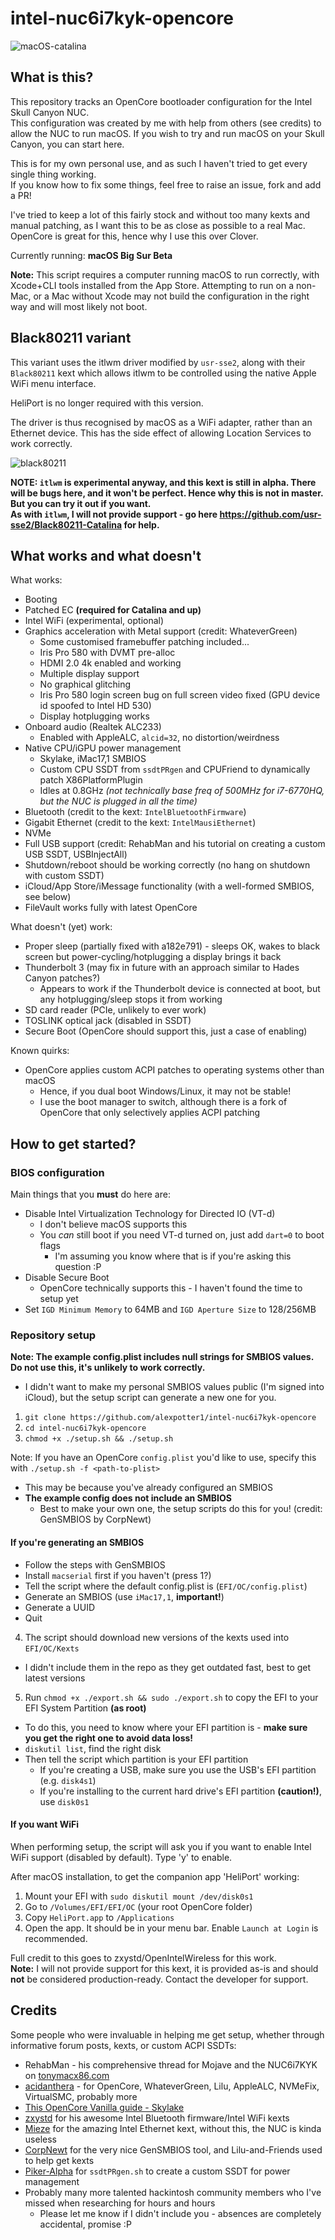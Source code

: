 # intel-nuc6i7kyk-opencore

![macOS-catalina](Resources/about-mac.png)

## What is this?
This repository tracks an OpenCore bootloader configuration for the Intel Skull Canyon NUC.<br />
This configuration was created by me with help from others (see credits) to allow the NUC to run macOS.
If you wish to try and run macOS on your Skull Canyon, you can start here.

This is for my own personal use, and as such I haven't tried to get every single thing working.<br />
If you know how to fix some things, feel free to raise an issue, fork and add a PR!

I've tried to keep a lot of this fairly stock and without too many kexts and manual patching, as I want this to be as close as possible to a real Mac.
OpenCore is great for this, hence why I use this over Clover.

Currently running: **macOS Big Sur Beta**

**Note:** This script requires a computer running macOS to run correctly, with Xcode+CLI tools installed from the App Store. Attempting to run on a non-Mac, or a Mac without Xcode
may not build the configuration in the right way and will most likely not boot.

## Black80211 variant
This variant uses the itlwm driver modified by `usr-sse2`, along with their `Black80211` kext which allows itlwm to be controlled using the native Apple WiFi menu interface.

HeliPort is no longer required with this version.

The driver is thus recognised by macOS as a WiFi adapter, rather than an Ethernet device. 
This has the side effect of allowing Location Services to work correctly.

![black80211](Resources/black80211.png)

**NOTE: `itlwm` is experimental anyway, and this kext is still in alpha. There will be bugs here, and it won't be perfect. Hence why this is not in master. But you can try it out if you want.<br/> As with `itlwm`, I will not provide support - go here https://github.com/usr-sse2/Black80211-Catalina for help.**

## What works and what doesn't
What works:
* Booting
* Patched EC **(required for Catalina and up)**
* Intel WiFi (experimental, optional) 
* Graphics acceleration with Metal support (credit: WhateverGreen)
  * Some customised framebuffer patching included...
  * Iris Pro 580 with DVMT pre-alloc
  * HDMI 2.0 4k enabled and working
  * Multiple display support
  * No graphical glitching
  * Iris Pro 580 login screen bug on full screen video fixed (GPU device id spoofed to Intel HD 530)
  * Display hotplugging works
* Onboard audio (Realtek ALC233)
  * Enabled with AppleALC, `alcid=32`, no distortion/weirdness
* Native CPU/iGPU power management
  * Skylake, iMac17,1 SMBIOS
  * Custom CPU SSDT from `ssdtPRgen` and CPUFriend to dynamically patch X86PlatformPlugin
  * Idles at 0.8GHz *(not technically base freq of 500MHz for i7-6770HQ, but the NUC is plugged in all the time)*
* Bluetooth (credit to the kext: `IntelBluetoothFirmware`)
* Gigabit Ethernet (credit to the kext: `IntelMausiEthernet`)
* NVMe
* Full USB support (credit: RehabMan and his tutorial on creating a custom USB SSDT, USBInjectAll)
* Shutdown/reboot should be working correctly (no hang on shutdown with custom SSDT)
* iCloud/App Store/iMessage functionality (with a well-formed SMBIOS, see below)
* FileVault works fully with latest OpenCore

What doesn't (yet) work:
* Proper sleep (partially fixed with a182e791) - sleeps OK, wakes to black screen but power-cycling/hotplugging a display brings it back
* Thunderbolt 3 (may fix in future with an approach similar to Hades Canyon patches?)
  * Appears to work if the Thunderbolt device is connected at boot, but any hotplugging/sleep stops it from working
* SD card reader (PCIe, unlikely to ever work)
* TOSLINK optical jack (disabled in SSDT)
* Secure Boot (OpenCore should support this, just a case of enabling)

Known quirks:
* OpenCore applies custom ACPI patches to operating systems other than macOS
  * Hence, if you dual boot Windows/Linux, it may not be stable!
  * I use the boot manager to switch, although there is a fork of OpenCore that only selectively applies ACPI patching
  
## How to get started?
### BIOS configuration
Main things that you **must** do here are:
* Disable Intel Virtualization Technology for Directed IO (VT-d)
  * I don't believe macOS supports this
  * You *can* still boot if you need VT-d turned on, just add `dart=0` to boot flags
    * I'm assuming you know where that is if you're asking this question :P
* Disable Secure Boot
  * OpenCore technically supports this - I haven't found the time to setup yet
* Set `IGD Minimum Memory` to 64MB and `IGD Aperture Size` to 128/256MB

### Repository setup

**Note: The example config.plist includes null strings for SMBIOS values. Do not use this, it's unlikely to work correctly.**
  * I didn't want to make my personal SMBIOS values public (I'm signed into iCloud), but the setup script can generate a new one for you.

1. `git clone https://github.com/alexpotter1/intel-nuc6i7kyk-opencore`
2. `cd intel-nuc6i7kyk-opencore`
3. `chmod +x ./setup.sh && ./setup.sh`

Note: If you have an OpenCore `config.plist` you'd like to use, specify this with `./setup.sh -f <path-to-plist>`
  * This may be because you've already configured an SMBIOS
  * **The example config does not include an SMBIOS**
    * Best to make your own one, the setup scripts do this for you! (credit: GenSMBIOS by CorpNewt)

#### If you're generating an SMBIOS
* Follow the steps with GenSMBIOS
* Install `macserial` first if you haven't (press 1?)
* Tell the script where the default config.plist is (`EFI/OC/config.plist`)
* Generate an SMBIOS (use `iMac17,1`, **important!**)
* Generate a UUID
* Quit

4. The script should download new versions of the kexts used into `EFI/OC/Kexts`
  * I didn't include them in the repo as they get outdated fast, best to get latest versions
5. Run `chmod +x ./export.sh && sudo ./export.sh` to copy the EFI to your EFI System Partition **(as root)**
  * To do this, you need to know where your EFI partition is - **make sure you get the right one to avoid data loss!**
  * `diskutil list`, find the right disk
  * Then tell the script which partition is your EFI partition
    * If you're creating a USB, make sure you use the USB's EFI partition (e.g. `disk4s1`)
    * If you're installing to the current hard drive's EFI partition **(caution!)**, use `disk0s1`

#### If you want WiFi
When performing setup, the script will ask you if you want to enable Intel WiFi support (disabled by default). Type 'y' to enable.

After macOS installation, to get the companion app 'HeliPort' working:
1. Mount your EFI with `sudo diskutil mount /dev/disk0s1`
2. Go to `/Volumes/EFI/EFI/OC` (your root OpenCore folder)
3. Copy `HeliPort.app` to `/Applications`
4. Open the app. It should be in your menu bar. Enable `Launch at Login` is recommended.

Full credit to this goes to zxystd/OpenIntelWireless for this work. <br />
**Note:** I will not provide support for this kext, it is provided as-is and should **not** be considered production-ready. Contact the developer for support.
    
## Credits
Some people who were invaluable in helping me get setup, whether through informative forum posts, kexts, or custom ACPI SSDTs:
* RehabMan - his comprehensive thread for Mojave and the NUC6i7KYK on [tonymacx86.com](https://www.tonymacx86.com/threads/guide-intel-skylake-nuc6-and-skull-canyon-using-clover-uefi-nuc6i5syk-nuc6i7kyk-etc.261708/)
* [acidanthera](https://github.com/acidanthera) - for OpenCore, WhateverGreen, Lilu, AppleALC, NVMeFix, VirtualSMC, probably more
* [This OpenCore Vanilla guide - Skylake](https://khronokernel-2.gitbook.io/opencore-vanilla-desktop-guide/)
* [zxystd](https://github.com/zxystd/IntelBluetoothFirmware) for his awesome Intel Bluetooth firmware/Intel WiFi kexts
* [Mieze](https://github.com/Mieze/IntelMausiEthernet) for the amazing Intel Ethernet kext, without this, the NUC is kinda useless
* [CorpNewt](https://github.com/CorpNewt) for the very nice GenSMBIOS tool, and Lilu-and-Friends used to help get kexts
* [Piker-Alpha](https://github.com/Piker-Alpha/) for `ssdtPRgen.sh` to create a custom SSDT for power management
* Probably many more talented hackintosh community members who I've missed when researching for hours and hours
  * Please let me know if I didn't include you - absences are completely accidental, promise :P

